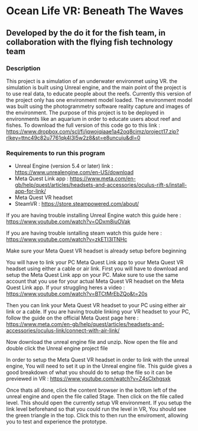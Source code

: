 # Ocean Life VR: Beneath The Waves
## Developed by the do it for the fish team, in collaboration with the flying fish technology team

### Description 
This project is a simulation of an underwater environmet using VR. the simulation is built using Unreal engine, and the main point of the project is to use real data, to educate people about the reefs. Currently this version of the project only has one environment model loaded. The environment model was built using the photogrammetry software reality capture and images of the environment. The purpose of this project is to be deployed in environments like an aquarium in order to educate users about reef and fishes. To download the full version of this code go to this link : https://www.dropbox.com/scl/fi/jqwojqiaae1a42oq8cimz/project17.zip?rlkey=ttnc49c82u7761qk4l3l5w2z8&st=e8uncuju&dl=0

### Requirements to run this program
- Unreal Engine (version 5.4 or later) link : https://www.unrealengine.com/en-US/download
- Meta Quest Link app : https://www.meta.com/en-gb/help/quest/articles/headsets-and-accessories/oculus-rift-s/install-app-for-link/
- Meta Quest VR headset
- SteamVR : https://store.steampowered.com/about/

If you are having trouble installing Unreal Engine watch this guide here : https://www.youtube.com/watch?v=ODxm8iuOVak

If you are having trouble isntalling steam watch this guide here : https://www.youtube.com/watch?v=zkETI3ITNHc

Make sure your Meta Quest VR headset is already setup before beginning

You will have to link your PC Meta Quest Link app to your Meta Quest VR headset using either a cable or air link. First you will have to download and setup the Meta Quest Link app on your PC. Make sure to use the same account that you use for your actual Meta Quest VR headset on the Meta Quest Link app. If your struggling heres a video : https://www.youtube.com/watch?v=BTCtMrEbZQo&t=20s

Then you can link your Meta Quest VR headset to your PC using either air link or a cable. If you are having trouble linking your VR headset to your PC, follow the guide on the official Meta Quest page here : https://www.meta.com/en-gb/help/quest/articles/headsets-and-accessories/oculus-link/connect-with-air-link/

Now download the unreal engine file and unzip. Now open the file and double click the Unreal engine project file

In order to setup the Meta Quest VR headset in order to link with the unreal engine, You will need to set it up in the Unreal engine file. This guide gives a good breakdown of what you should do to setup the file so it can be previewed in VR : https://www.youtube.com/watch?v=Z4sClxhgsxk

Once thats all done, click the content browser in the bottom left of the unreal engine and open the file called Stage. Then click on the file called level. This should open the currently setup VR environment. If you setup the link level beforehand so that you could run the level in VR, You should see the green triangle in the top. Click this to then run the enviroment, allowing you to test and experience the prototype.



